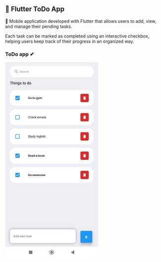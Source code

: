 ## 📍 Flutter ToDo App

📱 Mobile application developed with Flutter that allows users to add, view, and manage their pending tasks.

Each task can be marked as completed using an interactive checkbox, helping users keep track of their progress in an organized way. 


### ToDo app ✔
<img src="https://github.com/DulcePy/flutter_application_todo/blob/main/flutter_application_todo.jpg" alt="" width="300">



